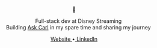 <div style="width: 100%; text-align: center;">
  👋
	<ul style="list-style: none">
		<li>Full-stack dev at Disney Streaming </li>
		<li>Building <a href="www.ask-carl.com">Ask Carl</a> in my spare time and sharing my journey </li>
	</ul>
  <div style="margin: 12px; text-align: center">
    <a href="www.jschuster.dev">Website </a>&#x2022;<a href="https://www.linkedin.com/in/johann-schuster-%F0%9F%8E%B6-769528b2/"> LinkedIn</a>
  </div>
</div>
